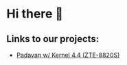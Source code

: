 # Hi there 👋

## Links to our projects:

- [Padavan w/ Kernel 4.4 (ZTE-8820S)](https://github.com/RouterBucket/padavan-4.4)
